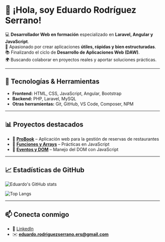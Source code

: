 # 👋 ¡Hola, soy Eduardo Rodríguez Serrano!

💻 **Desarrollador Web en formación** especializado en **Laravel, Angular y JavaScript**.  
🚀 Apasionado por crear aplicaciones **útiles, rápidas y bien estructuradas**.  
📚 Finalizando el ciclo de **Desarrollo de Aplicaciones Web (DAW)**.  
🌍 Buscando colaborar en proyectos reales y aportar soluciones prácticas.  

---

## 🔧 Tecnologías & Herramientas
- **Frontend:** HTML, CSS, JavaScript, Angular, Bootstrap  
- **Backend:** PHP, Laravel, MySQL  
- **Otras herramientas:** Git, GitHub, VS Code, Composer, NPM  

---

## 📊 Proyectos destacados
- 📌 **[ProBook](https://github.com/EduardoRS00/Proyecto_final)** – Aplicación web para la gestión de reservas de restaurantes  
- 📌 **[Funciones y Arrays](https://github.com/EduardoRS00/funciones)** – Prácticas en JavaScript  
- 📌 **[Eventos y DOM](https://github.com/EduardoRS00/eventos-y-DOM)** – Manejo del DOM con JavaScript  

---

## 📈 Estadísticas de GitHub
![Eduardo's GitHub stats](https://github-readme-stats.vercel.app/api?username=EduardoRS00&show_icons=true&theme=tokyonight)  

![Top Langs](https://github-readme-stats.vercel.app/api/top-langs/?username=EduardoRS00&layout=compact&theme=tokyonight)

---

## 📫 Conecta conmigo
- 💼 [LinkedIn]([https://www.linkedin.com/in/tu-linkedin](https://www.linkedin.com/in/eduardo-rodr%C3%ADguezserrano/))  
- ✉️ **eduardo.rodriguezserrano.ers@gmail.com**
